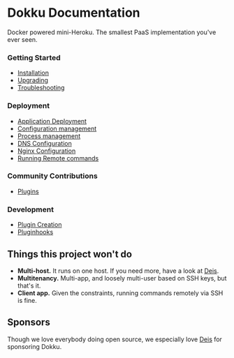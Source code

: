 # Dokku Documentation

Docker powered mini-Heroku. The smallest PaaS implementation you've ever seen.

### Getting Started

- [Installation](http://progrium.viewdocs.io/dokku/installation)
- [Upgrading](http://progrium.viewdocs.io/dokku/upgrading)
- [Troubleshooting](http://progrium.viewdocs.io/dokku/troubleshooting)

### Deployment

- [Application Deployment](http://progrium.viewdocs.io/dokku/application-deployment)
- [Configuration management](http://progrium.viewdocs.io/dokku/configuration-management)
- [Process management](http://progrium.viewdocs.io/dokku/process-management)
- [DNS Configuration](http://progrium.viewdocs.io/dokku/dns)
- [Nginx Configuration](http://progrium.viewdocs.io/dokku/nginx)
- [Running Remote commands](http://progrium.viewdocs.io/dokku/remote-commands)

### Community Contributions

- [Plugins](http://progrium.viewdocs.io/dokku/plugins)

### Development

- [Plugin Creation](http://progrium.viewdocs.io/dokku/development/plugin-creation)
- [Pluginhooks](http://progrium.viewdocs.io/dokku/development/pluginhooks)

## Things this project won't do

 * **Multi-host.** It runs on one host. If you need more, have a look at [Deis](http://deis.io/).
 * **Multitenancy.** Multi-app, and loosely multi-user based on SSH keys, but that's it.
 * **Client app.** Given the constraints, running commands remotely via SSH is fine.

## Sponsors

Though we love everybody doing open source, we especially love [Deis](http://deis.io/) for sponsoring Dokku.
